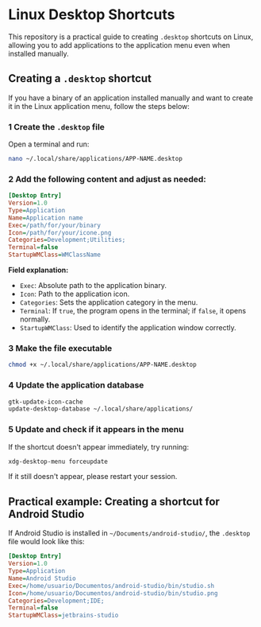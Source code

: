 # Linux Desktop Shortcuts

This repository is a practical guide to creating `.desktop` shortcuts on Linux, allowing you to add applications to the application menu even when installed manually.

## Creating a `.desktop` shortcut

If you have a binary of an application installed manually and want to create it in the Linux application menu, follow the steps below:

### 1 Create the `.desktop` file
Open a terminal and run:

```sh
nano ~/.local/share/applications/APP-NAME.desktop
```

### 2 Add the following content and adjust as needed:

```ini
[Desktop Entry]
Version=1.0
Type=Application
Name=Application name
Exec=/path/for/your/binary
Icon=/path/for/your/icone.png
Categories=Development;Utilities;
Terminal=false
StartupWMClass=WMClassName
```

**Field explanation:**
- `Exec`: Absolute path to the application binary.
- `Icon`: Path to the application icon.
- `Categories`: Sets the application category in the menu.
- `Terminal`: If `true`, the program opens in the terminal; if `false`, it opens normally.
- `StartupWMClass`: Used to identify the application window correctly.

### 3 Make the file executable

```sh
chmod +x ~/.local/share/applications/APP-NAME.desktop
```

### 4 Update the application database

```sh
gtk-update-icon-cache
update-desktop-database ~/.local/share/applications/
```

### 5 Update and check if it appears in the menu

If the shortcut doesn't appear immediately, try running:

```sh
xdg-desktop-menu forceupdate
```

If it still doesn't appear, please restart your session.

## Practical example: Creating a shortcut for Android Studio

If Android Studio is installed in `~/Documents/android-studio/`, the `.desktop` file would look like this:

```ini
[Desktop Entry]
Version=1.0
Type=Application
Name=Android Studio
Exec=/home/usuario/Documentos/android-studio/bin/studio.sh
Icon=/home/usuario/Documentos/android-studio/bin/studio.png
Categories=Development;IDE;
Terminal=false
StartupWMClass=jetbrains-studio
```
